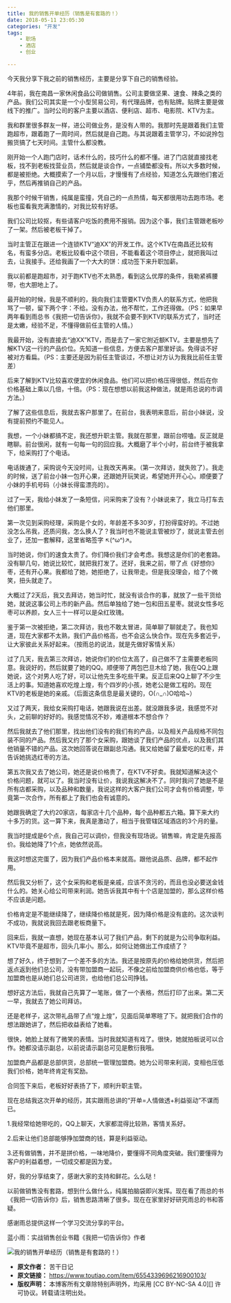 ```yaml
---
title: 我的销售开单经历（销售是有套路的！）
date: 2018-05-11 23:05:30
categories: "开发"
tags:
	- 职场
	- 酒店
	- 创业

---
```


今天我分享下我之前的销售经历，主要是分享下自己的销售经验。

4年前，我在南昌一家休闲食品公司做销售。公司主要做坚果、速食、辣条之类的产品。我们公司其实是一个小型贸易公司，有代理品牌，也有贴牌。贴牌主要是做线下的推广。当时公司的客户主要以酒店、便利店、超市、电影院、KTV为主。

我和群里很多群友一样，进公司做业务，是没有人带的。我那时先是跟着我们主管跑超市，跟着跑了一周时间，然后就是自己跑。与其说跟着主管学习，不如说拎包搬货搞了七天时间。主管什么都没教。

刚开始一个人跑门店时，话术什么的，技巧什么的都不懂。进了门店就直接找老板，找不到老板找营业员，然后就是谈合作，一点铺垫都没有。所以大多数时候，都是被拒绝。大概摸索了一个月以后，才慢慢有了点经验，知道怎么先跟他们套近乎，然后再推销自己的产品。

我那个时候干销售，纯属是蛮撞，凭自己的一点热情，每天都很用功去跑市场。老板也蛮看我充满激情的，对我比较有好感。

我们公司比较抠，有些请客户吃饭的费用不报销。因为这个事，我们主管跟老板吵了一架。然后被老板干掉了。

当时主管正在跟进一个连锁KTV“迪XX”的开发工作。这个KTV在南昌还比较有名，有蛮多分店。老板比较看中这个项目，不能看着这个项目停止，就把我叫过去，让我接手。还给我画了一个大大的饼：成功签下来升职加薪。

我以前都是跑超市，对于跑KTV也不太熟悉，看到这么优厚的条件，我勒紧裤腰带，也大胆地上了。

最开始的时候，我是不顺利的，我向我们主管要KTV负责人的联系方式，他把我骂了一顿，留下两个字：不给。没有办法，他不帮忙，工作还得做。（PS：如果早两年看到雨总书《我把一切告诉你》，我就不会要不到KTV的联系方式了，当时还是太嫩，经验不足，不懂得做前任主管的人情。）

我最开始，没有直接去“迪XX”KTV，而是去了一家它附近额KTV。主要是想先了解KTV这一行的产品价位。先知道一些信息，方便去客户那里好谈。免得谈不好被对方看扁。（PS：主要还是因为前任主管谈过，不想让对方认为我我比前任主管差）

后来了解到KTV比较喜欢便宜的休闲食品。他们可以把价格压得很低，然后在你价格基础上乘以几倍，十倍。（PS：现在想想以前我这种做法，就是雨总说的市调方法。）

了解了这些信息后，我就去客户那里了。在前台，我表明来意后，前台小妹说，没有提前预约不能见人。

我想，一个小妹都搞不定，我还想升职主管。我就在那里，跟前台唠嗑。反正就是瞎聊。前台很闲，就有一句每一句的回应我。大概磨了半个小时，前台终于被我拿下，给采购打了个电话。

电话拨通了，采购说今天没时间，让我改天再来。（第一次拜访，就失败了）。我走的时候，送了前台小妹一包开心果，还跟她开玩笑说，希望她开开心心。顺便要了小妹的手机号码（小妹长得蛮漂亮的）。

过了一天，我给小妹发了一条短信，问采购来了没有？小妹说来了，我立马打车去他们那里。

第一次见到采购经理，采购是个女的，年龄差不多30岁，打扮得蛮好的。不过她没怎么吊我，还质问我，怎么换人了？我当时也不能说主管被炒了，就说主管去创业了，还加一套解释，这里省略签字 ↖(^ω^)↗。

当时她说，你们的速食太贵了。你们降价我们才会考虑。我想这是你们的老套路。没有聊几句，她说比较忙，就把我打发了。还好，我来之前，带了点《好想你》枣，还有开心果。我都给了她，她拒绝了，让我带走。但是我没理会，给了个微笑，扭头就走了。

大概过了2天后，我又去拜访，她当时忙，就没有谈合作的事，就放了一些干货给她，就说这事公司上市的新产品。然后单独给了她一包和田五星枣。就说女性多吃枣可以养颜，女人三十一样可以是朵红玫瑰。

鉴于第一次被拒绝，第二次拜访，我也不敢太冒进，简单聊了聊就走了。我也知道，现在大家都不太熟，我们产品价格高，也不会这么快合作。现在先多套近乎，让大家彼此关系好起来。（按雨总的说法，就是先做好客情关系）

过了几天，我去第三次拜访，她说你们的价位太高了，自己做不了主需要老板同意。我说好的，然后就要了她的QQ。顺便带了两包巴旦木给了她，我在QQ上跟她说，这个对男人吃了好，可以让他先生多吃些干果。反正后来QQ上聊了不少生活上的事。知道她喜欢吃煌上煌，有个四岁的小孩，她老公是做工程的。现在KTV的老板是她的亲戚。（后面这条信息是最关键的，O(∩\_∩)O哈哈~）

又过了两天，我给女采购打电话，她跟我说在出差。就没跟我多说，我感觉不对头，之前聊的好好的。我感觉情况不妙，难道根本不想合作？

然后我就去了他们那里，找出他们没有的我们有的产品，以及相关产品规格不同包装不同的产品。然后我又约了那个女采购，跟她谈了我们产品的优点，以及我们其他销量不错的产品。这次她回答说在跟副总沟通。我又给她留了最爱吃的红枣，并告诉她挑选红枣的方法。

第五次我又去了她公司，她还是说价格贵了，在KTV不好卖。我就知道解决这个价格问题，就可以了。我当时没有让价，我说我这解决不了。同时我问了她是不是所有店都采购，以及品种和数量，我说这样的大客户我们公司才会有价格调整，毕竟第一次合作，所有都上了我们也会有诚意的。

她跟我确定了大约20家店，每家店十几个品种，每个品种都五六箱。算下来大约十多万的货。这一算下来，我真是激动了，相当于我管辖区域酒店的3个月的量。

我当时提成是6个点，我自己可以调价，但我没有现场说。销售嘛，肯定是先报高价。我给她降了1个点，她依然说高。

我这时想这完蛋了，因为我们产品价格本来就高。跟他说品质、品牌，都不起作用。

然后我又分析了，这个女采购和老板是亲戚，应该不贪污的，而且也没必要送金钱什么的。她关心给公司带来利润。她告诉我其中有十个店是加盟的，那么这样价格不应该是问题。

价格肯定是不能继续降了，继续降价格就是死，因为降价格是没有底的。这次谈判不成功，我就说我回去跟老板商量下。

回来后，我就一直想，她现在基本认可了我们产品，剩下的就是为公司争取利益。KTV毕竟不是超市，回头几率小。那么，如何让她做出工作成绩了？

想了好久，终于想到了一个差不多的方法。我还是按原先的价格给她供货，然后把返点返到他们总公司，没有带加盟商一起玩，不像之前给加盟商供价格也低，等于加盟商也是从她们总公司进货，也给他们总公司挣钱。

想好这方法后，我就自己先算了一笔账，做了一个表格，然后打印了出来。第二天一早，我就去了她公司拜访。

还是老样子，这次带礼品带了点“煌上煌”，见面后简单寒暄了下。就把我们合作的想法跟她讲了，然后把收益表给了她看。

很快，她脸上就有了微笑的表情。当时我就知道有戏了。很快，她就拍板说可以合作。她都没请示副总，以前说请示副总可见是敷衍我哦。

加盟商产品都是总部供货，总部统一管理加盟商。她为公司带来利润，变相也压低我们价格，她年终肯定有奖励。

合同签下来后，老板好好表扬了下，顺利升职主管。

现在总结我这次开单的经历，其实跟雨总讲的“开单=人情做透+利益驱动”不谋而已。

1.我经常给她带吃的，QQ上聊天，大家都混得比较熟，客情关系好。

2.后来让他们总部能够挣加盟商的钱，算是利益驱动。

3.还有做销售，并不是拼价格，一味地降价，要懂得不同角度突破。我们要懂得为客户的利益着想，一切成交都是因为爱。

好，我的分享结束了，感谢大家的支持和鲜花。么么哒！

以前做销售没有套路，想到什么做什么，纯属拍脑袋即兴发挥。现在看了雨总的书《我把一切告诉你》后，销售思路清晰了很多。现在在家里好好研究雨总的书和答疑。

感谢雨总提供这样一个学习交流分享的平台。

蓝小雨：实战销售创业书籍《我把一切告诉你》作者

![我的销售开单经历（销售是有套路的！）][A6ZR-FYBU-EUJQ.jpg]


[A6ZR-FYBU-EUJQ.jpg]: /pro/os/crawler/A6ZR-FYBU-EUJQ.jpg
 *  **原文作者：** 苦干日记
 *  **原文链接：** https://www.toutiao.com/item/6554339696216900103/
 *  **版权声明：** 本博客所有文章除特别声明外，均采用 [CC BY-NC-SA 4.0][] 许可协议。转载请注明出处。